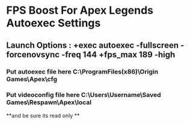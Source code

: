 # FPS Boost For Apex Legends Autoexec Settings


## Launch Options : +exec autoexec -fullscreen -forcenovsync -freq 144 +fps_max 189 -high


### Put autoexec file here  C:\ProgramFiles(x86)\Origin Games\Apex\cfg


### Put videoconfig file here C:\Users\Username\Saved Games\Respawn\Apex\local               

**and be sure its read only **
